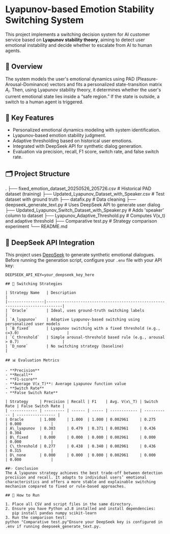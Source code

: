 # Lyapunov-based Emotion Stability Switching System

This project implements a switching decision system for AI customer service based on **Lyapunov stability theory**, aiming to detect user emotional instability and decide whether to escalate from AI to human agents.

## 🧠 Overview

The system models the user's emotional dynamics using PAD (Pleasure-Arousal-Dominance) vectors and fits a personalized state-transition matrix $A_i$. Then, using Lyapunov stability theory, it determines whether the user's current emotional state lies inside a “safe region.” If the state is outside, a switch to a human agent is triggered.

## 🧠 Key Features

- Personalized emotional dynamics modeling with system identification.
- Lyapunov-based emotion stability judgment.
- Adaptive thresholding based on historical user emotions.
- Integrated with DeepSeek API for synthetic dialog generation.
- Evaluation via precision, recall, F1 score, switch rate, and false switch rate.

## 🗂️ Project Structure

.
├── fixed_emotion_dataset_20250526_205726.csv # Historical PAD dataset (training)
├── Updated_Lyapunov_Dataset_with_Speaker.csv # Test dataset with ground truth
├── datafix.py # Data cleaning
├── deepseek_generate_text.py # Uses DeepSeek API to generate user dialog
├── Updated_Lyapunov_Switch_Dataset_with_Speaker.py # Adds 'speaker' column to dataset
├── Lyapunov_Adaptive_Threshold.py # Computes V(x_t) and adaptive threshold
├── Comparative test.py # Strategy comparison experiment
└── README.md

## 🔌 DeepSeek API Integration

This project uses [DeepSeek](https://deepseek.com/) to generate synthetic emotional dialogues. Before running the generation script, configure your `.env` file with your API key:

```env
DEEPSEEK_API_KEY=your_deepseek_key_here

## 🧪 Switching Strategies

| Strategy Name   | Description                                                                 |
|----------------|-----------------------------------------------------------------------------|
| `Oracle`        | Ideal, uses ground-truth switching labels                                   |
| `A_lyapunov`    | Adaptive Lyapunov-based switching using personalized user models            |
| `B_fixed`       | Lyapunov switching with a fixed threshold (e.g., c=3.0)                     |
| `C_threshold`   | Simple arousal-threshold based rule (e.g., arousal > 0.7)                   |
| `D_none`        | No switching strategy (baseline)                                            |

## 📊 Evaluation Metrics

- **Precision**
- **Recall**
- **F1-score**
- **Average V(x_T)**: Average Lyapunov function value
- **Switch Rate**
- **False Switch Rate**

| Strategy     | Precision | Recall | F1    | Avg. V(x\_T) | Switch Rate | False Switch Rate |
| ------------ | --------- | ------ | ----- | ------------ | ----------- | ----------------- |
| Oracle       | 1.000     | 1.000  | 1.000 | 0.002961     | 0.275       | 0.000             |
| A\_lyapunov  | 0.303     | 0.479  | 0.371 | 0.002961     | 0.436       | 0.304             |
| B\_fixed     | 0.000     | 0.000  | 0.000 | 0.002961     | 0.000       | 0.000             |
| C\_threshold | 0.277     | 0.438  | 0.340 | 0.002961     | 0.436       | 0.315             |
| D\_none      | 0.000     | 0.000  | 0.000 | 0.002961     | 0.000       | 0.000             |

##✨ Conclusion
The A_lyapunov strategy achieves the best trade-off between detection precision and recall. It adapts to individual users’ emotional characteristics and offers a more stable and explainable switching mechanism compared to fixed or rule-based approaches.

## 🚀 How to Run

1. Place all CSV and script files in the same directory.
2. Ensure you have Python ≥3.8 installed and install dependencies:
   pip install pandas numpy scikit-learn
3. Run the comparison test:
python "Comparative test.py"Ensure your DeepSeek key is configured in .env if running deepseek_generate_text.py.

